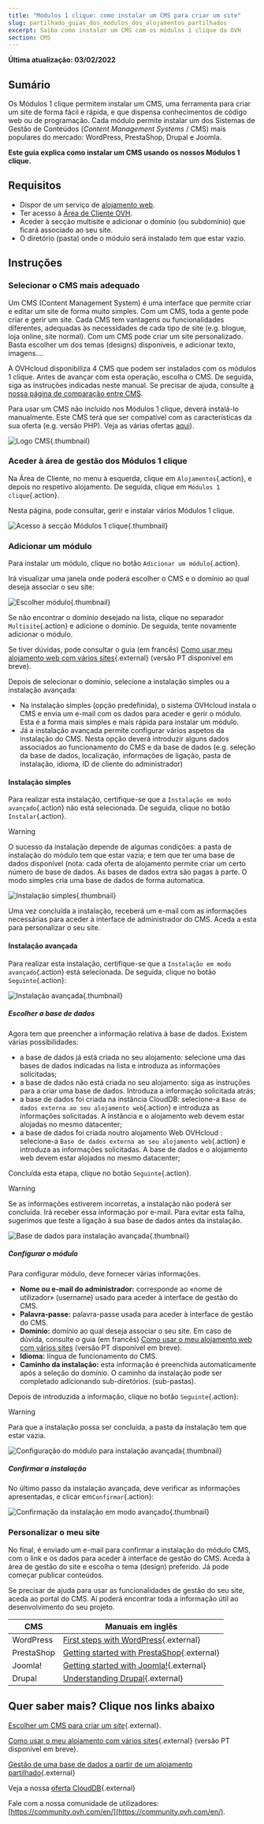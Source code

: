 ```yaml
---
title: "Módulos 1 clique: como instalar um CMS para criar um site"
slug: partilhado_guias_dos_modulos_dos_alojamentos_partilhados
excerpt: Saiba como instalar um CMS com os módulos 1 clique da OVH
section: CMS
---
```


**Última atualização: 03/02/2022**

## Sumário

Os Módulos 1 clique permitem instalar um CMS, uma ferramenta para criar um site de forma fácil e rápida, e que dispensa conhecimentos de código web ou de programação. Cada módulo permite instalar um dos Sistemas de Gestão de Conteúdos (*Content Management Systems* / CMS) mais populares do mercado: WordPress, PrestaShop, Drupal e Joomla.

**Este guia explica como instalar um CMS usando os nossos Módulos 1 clique.**

## Requisitos

- Dispor de um serviço de [alojamento web](https://www.ovhcloud.com/pt/web-hosting/).
- Ter acesso à [Área de Cliente OVH](https://www.ovh.com/auth//).
- Aceder à secção multisite e adicionar o domínio (ou subdomínio) que ficará associado ao seu site.
- O diretório (pasta) onde o módulo será instalado tem que estar vazio.

## Instruções

### Selecionar o CMS mais adequado

Um CMS (Content Management System) é uma interface que permite criar e editar um site de forma muito simples. Com um CMS, toda a gente pode criar e gerir um site. Cada CMS tem vantagens ou funcionalidades diferentes, adequadas às necessidades de cada tipo de site (e.g. blogue, loja online, site normal). Com um CMS pode criar um site personalizado. Basta escolher um dos temas (designs) disponíveis, e adicionar texto, imagens....

A OVHcloud disponibiliza 4 CMS que podem ser instalados com os módulos 1 clique. Antes de avançar com esta operação, escolha o CMS. De seguida, siga as instruções indicadas neste manual. Se precisar de ajuda, consulte [a nossa página de comparação entre CMS](https://www.ovhcloud.com/pt/web-hosting/uc-cms-comparison/).

Para usar um CMS não incluído nos Módulos 1 clique, deverá instalá-lo manualmente. Este CMS terá que ser compatível com as características da sua oferta (e.g. versão PHP). Veja as várias ofertas [aqui](https://www.ovhcloud.com/pt/web-hosting/)).

![Logo CMS](images/CMS_logo.png){.thumbnail}

### Aceder à área de gestão dos Módulos 1 clique

Na Área de Cliente, no menu à esquerda, clique em `Alojamentos`{.action}, e depois no respetivo alojamento. De seguida, clique em `Módulos 1 clique`{.action}.

Nesta página, pode consultar, gerir e instalar vários Módulos 1 clique.

![Acesso à secção Módulos 1 clique](images/access_to_the_1_click_modules_section.png){.thumbnail}

### Adicionar um módulo

Para instalar um módulo, clique no botão `Adicionar um módulo`{.action}.

Irá visualizar uma janela onde poderá escolher o CMS e o domínio ao qual deseja associar o seu site:

![Escolher módulo](images/add_a_module.png){.thumbnail}

Se não encontrar o domínio desejado na lista, clique no separador `Multisite`{.action} e adicione o domínio. De seguida, tente novamente adicionar o módulo.

Se tiver dúvidas, pode consultar o guia (em francês) [Como usar meu alojamento web com vários sites](https://docs.ovh.com/fr/hosting/multisites-configurer-un-multisite-sur-mon-hebergement-web/){.external} (versão PT disponível em breve).

Depois de selecionar o domínio, selecione a instalação simples ou a instalação avançada:

- Na instalação simples (opção predefinida), o sistema OVHcloud instala o CMS e envia um e-mail com os dados para aceder e gerir o módulo. Esta é a forma mais simples e mais rápida para instalar um módulo.
- Já a instalação avançada permite configurar vários aspetos da instalação do CMS. Nesta opção deverá introduzir alguns dados associados ao funcionamento do CMS e da base de dados (e.g. seleção da base de dados, localização, informações de ligação, pasta de instalação, idioma, ID de cliente do administrador)

#### Instalação simples

Para realizar esta instalação, certifique-se que a `Instalação em modo avançado`{.action} não está selecionada. De seguida, clique no botão `Instalar`{.action}.

> [!warning]
>
> O sucesso da instalação depende de algumas condições: a pasta de instalação do módulo tem que estar vazia; e tem que ter uma base de dados disponível (nota: cada oferta de alojamento permite criar um certo número de base de dados. As bases de dados extra são pagas à parte. O modo simples cria uma base de dados de forma automatica. 
> 

![Instalação simples](images/choose_installation.png){.thumbnail}

Uma vez concluída a instalação, receberá um e-mail com as informações necessárias para aceder à interface de administrador do CMS. Aceda a esta para personalizar o seu site.

#### Instalação avançada

Para realizar esta instalação, certifique-se que a `Instalação em modo avançado`{.action} está selecionada. De seguida, clique no botão `Seguinte`{.action}:

![Instalação avançada](images/advanced_installation.png){.thumbnail}

##### Escolher a base de dados

Agora tem que preencher a informação relativa à base de dados. Existem várias possibilidades:

- a base de dados já está criada no seu alojamento: selecione uma das bases de dados indicadas na lista e introduza as informações solicitadas;
- a base de dados não está criada no seu alojamento: siga as instruções para a criar uma base de dados. Introduza a informação solicitada atrás;
- a base de dados foi criada na instância CloudDB: selecione-a `Base de dados externa ao seu alojamento web`{.action} e introduza as informações solicitadas. A instância e o alojamento web devem estar alojadas no mesmo datacenter;
- a base de dados foi criada noutro alojamento Web OVHcloud : selecione-a `Base de dados externa ao seu alojamento web`{.action} e introduza as informações solicitadas. A base de dados e o alojamento web devem estar alojados no mesmo datacenter;

Concluída esta etapa, clique no botão `Seguinte`{.action}.

> [!warning]
>
> Se as informações estiverem incorretas, a instalação não poderá ser concluída. Irá receber essa informação por e-mail. Para evitar esta falha, sugerimos que teste a ligação à sua base de dados antes da instalação.
> 

![Base de dados para instalação avançada](images/advanced_installation_database.png){.thumbnail}

##### Configurar o módulo

Para configurar módulo, deve fornecer várias informações.

- **Nome ou e-mail do administrador:** corresponde ao «nome de utilizador» (username) usado para aceder à interface de gestão do CMS.
- **Palavra-passe:** palavra-passe usada para aceder à interface de gestão do CMS.
- **Domínio:** domínio ao qual deseja associar o seu site.
Em caso de dúvida, consulte o guia (em francês) [Como usar o meu alojamento web com vários sites](https://docs.ovh.com/fr/hosting/multisites-configurer-un-multisite-sur-mon-hebergement-web/) (versão PT disponível em breve).
- **Idioma:** língua de funcionamento do CMS.
- **Caminho da instalação:** esta informação é preenchida automaticamente após a seleção do domínio. O caminho da instalação pode ser completado adicionando sub-diretórios. (sub-pastas).

Depois de introduzida a informação, clique no botão `Seguinte`{.action}:

> [!warning]
>
> Para que a instalação possa ser concluída, a pasta da instalação tem que estar vazia.
> 

![Configuração do módulo para instalação avançada](images/advanced_installation_configuration.png){.thumbnail}

##### Confirmar a instalação

No último passo da instalação avançada, deve verificar as informações apresentadas, e clicar em`Confirmar`{.action}:

![Confirmação da instalação em modo avançado](images/advanced_installation_summary.png){.thumbnail}

### Personalizar o meu site

No final, é enviado um e-mail para confirmar a instalação do módulo CMS, com o link e os dados para aceder à interface de gestão do CMS. Aceda à área de gestão do site e escolha o tema (design) preferido. Já pode começar publicar conteúdos.

Se precisar de ajuda para usar as funcionalidades de gestão do seu site, aceda ao portal do CMS. Aí poderá encontrar toda a informação útil ao desenvolvimento do seu projeto.

|CMS|Manuais em inglês|
|---|---|
|WordPress|[First steps with WordPress](https://wordpress.org/support/article/first-steps-with-wordpress/){.external}|
|PrestaShop|[Getting started with PrestaShop](http://doc.prestashop.com/display/PS17/Getting+Started){.external}|
|Joomla!|[Getting started with Joomla!](https://www.joomla.org/about-joomla/getting-started.html){.external}|
|Drupal|[Understanding Drupal](https://www.drupal.org/docs/7/understanding-drupal/overview){.external}|

## Quer saber mais? Clique nos links abaixo

[Escolher um CMS para criar um *site*](https://www.ovhcloud.com/pt/web-hosting/uc-cms-comparison/){.external}.

[Como usar o meu alojamento com vários sites](https://docs.ovh.com/fr/hosting/multisites-configurer-un-multisite-sur-mon-hebergement-web/){.external} (versão PT disponível em breve).

[Gestão de uma base de dados a partir de um alojamento partilhado](https://docs.ovh.com/pt/hosting/gestao-de-uma-base-de-dados-a-partir-de-um-alojamento-partilhado-ovh/){.external}

Veja a nossa [oferta CloudDB](https://www.ovh.pt/cloud/cloud-databases/){.external}

Fale com a nossa comunidade de utilizadores: [https://community.ovh.com/en/](https://community.ovh.com/en/).
